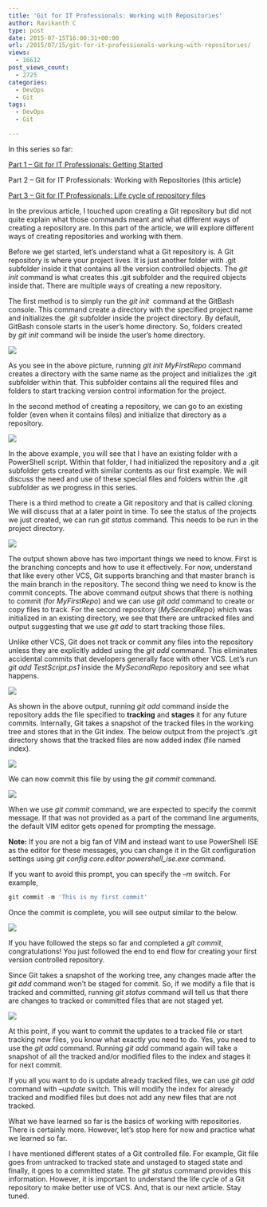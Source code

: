 ```yaml
---
title: 'Git for IT Professionals: Working with Repositories'
author: Ravikanth C
type: post
date: 2015-07-15T16:00:31+00:00
url: /2015/07/15/git-for-it-professionals-working-with-repositories/
views:
  - 16612
post_views_count:
  - 2725
categories:
  - DevOps
  - Git
tags:
  - DevOps
  - Git

---
```

In this series so far:

[Part 1 &#8211; Git for IT Professionals: Getting Started](/2015/07/13/git-for-it-professionals-getting-started-2/)

Part 2 &#8211; Git for IT Professionals: Working with Repositories (this article)

[Part 3 &#8211; Git for IT Professionals: Life cycle of repository files](/2015/07/27/git-for-it-professionals-life-cycle-of-repository-files-2/)

In the previous article, I touched upon creating a Git repository but did not quite explain what those commands meant and what different ways of creating a repository are. In this part of the article, we will explore different ways of creating repositories and working with them.

Before we get started, let’s understand what a Git repository is. A Git repository is where your project lives. It is just another folder with .git subfolder inside it that contains all the version controlled objects. The _git init_ command is what creates this .git subfolder and the required objects inside that. There are multiple ways of creating a new repository.

The first method is to simply run the _git init <projectname>_ command at the GitBash console. This command create a directory with the specified project name and initializes the .git subfolder inside the project directory. By default, GitBash console starts in the user&#8217;s home directory. So, folders created by _git init_ command will be inside the user&#8217;s home directory.

![](/images/git21.png)

As you see in the above picture, running _git init MyFirstRepo_ command creates a directory with the same name as the project and initializes the .git subfolder within that. This subfolder contains all the required files and folders to start tracking version control information for the project.

In the second method of creating a repository, we can go to an existing folder (even when it contains files) and initialize that directory as a repository.

![](/images/git22.png)

In the above example, you will see that I have an existing folder with a PowerShell script. Within that folder, I had initialized the repository and a .git subfolder gets created with similar contents as our first example. We will discuss the need and use of these special files and folders within the .git subfolder as we progress in this series.

There is a third method to create a Git repository and that is called cloning. We will discuss that at a later point in time. To see the status of the projects we just created, we can run _git status_ command. This needs to be run in the project directory.

![](/images/git23.png)

The output shown above has two important things we need to know. First is the branching concepts and how to use it effectively. For now, understand that like every other VCS, Git supports branching and that master branch is the main branch in the repository. The second thing we need to know is the commit concepts. The above command output shows that there is nothing to commit (for _MyFirstRepo_) and we can use _git add_ command to create or copy files to track. For the second repository (_MySecondRepo_) which was initialized in an existing directory, we see that there are untracked files and output suggesting that we use _git add <file>_ to start tracking those files.

Unlike other VCS, Git does not track or commit any files into the repository unless they are explicitly added using the _git add_ command. This eliminates accidental commits that developers generally face with other VCS. Let’s run _git add TestScript.ps1_ inside the _MySecondRepo_ repository and see what happens.

![](/images/git24.png)

As shown in the above output, running _git add_ command inside the repository adds the file specified to **tracking** and **stages** it for any future commits. Internally, Git takes a snapshot of the tracked files in the working tree and stores that in the Git index. The below output from the project’s .git directory shows that the tracked files are now added index (file named index).

![](/images/git25.png)

We can now commit this file by using the _git commit_ command.

![](/images/git26.png)

When we use _git commit_ command, we are expected to specify the commit message. If that was not provided as a part of the command line arguments, the default VIM editor gets opened for prompting the message.

**Note:** If you are not a big fan of VIM and instead want to use PowerShell ISE as the editor for these messages, you can change it in the Git configuration settings using _git config core.editor powershell_ise.exe_ command.

If you want to avoid this prompt, you can specify the _–m_ switch. For example,

```powershell
git commit -m 'This is my first commit'
```

Once the commit is complete, you will see output similar to the below.

![](/images/git27.png)

If you have followed the steps so far and completed a _git commit_, congratulations! You just followed the end to end flow for creating your first version controlled repository.

Since Git takes a snapshot of the working tree, any changes made after the _git add_ command won’t be staged for commit. So, if we modify a file that is tracked and committed, running _git status_ command will tell us that there are changes to tracked or committed files that are not staged yet.

![](/images/git28.png)

At this point, if you want to commit the updates to a tracked file or start tracking new files, you know what exactly you need to do. Yes, you need to use the _git add_ command. Running _git add_ command again will take a snapshot of all the tracked and/or modified files to the index and stages it for next commit.

If you all you want to do is update already tracked files, we can use _git add_ command with _–update_ switch. This will modify the index for already tracked and modified files but does not add any new files that are not tracked.

What we have learned so far is the basics of working with repositories. There is certainly more. However, let’s stop here for now and practice what we learned so far.

I have mentioned different states of a Git controlled file. For example, Git file goes from untracked to tracked state and unstaged to staged state and finally, it goes to a committed state. The _git status_ command provides this information. However, it is important to understand the life cycle of a Git repository to make better use of VCS. And, that is our next article. Stay tuned.
